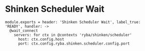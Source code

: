 
# Shinken Scheduler Wait

    module.exports = header: 'Shinken Scheduler Wait', label_true: 'READY', handler: ->
      @wait_connect
        servers: for ctx in @contexts 'ryba/shinken/scheduler'
          host: ctx.config.host
          port: ctx.config.ryba.shinken.scheduler.config.port
